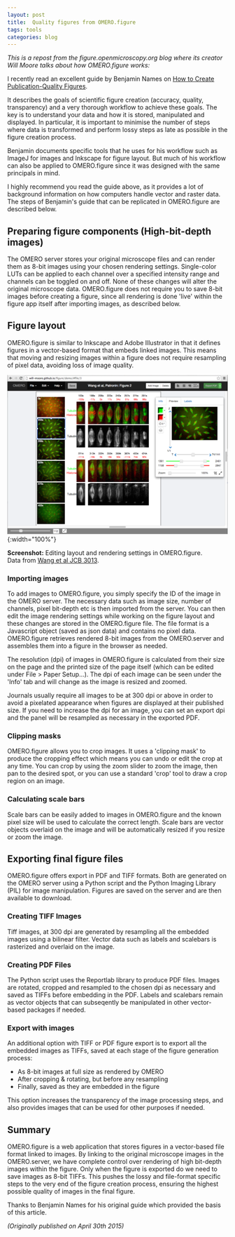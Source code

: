 ```yaml
---
layout: post
title:  Quality figures from OMERO.figure
tags: tools
categories: blog
---
```


*This is a repost from the figure.openmicroscopy.org blog where its creator
Will Moore talks about how OMERO.figure works:*

I recently read an excellent guide by Benjamin Names on
[How to Create Publication-Quality Figures](http://cellbio.emory.edu/bnanes/figures/).

It describes the goals of scientific figure creation (accuracy, quality, transparency)
and a very thorough workflow to achieve these goals. The key is to understand your
data and how it is stored, manipulated and displayed. In particular, it is important
to minimise the number of steps where data is transformed and perform lossy steps
as late as possible in the figure creation process.

Benjamin documents specific tools that he uses for his workflow such as ImageJ for images and
Inkscape for figure layout. But much of his workflow can also be applied to
OMERO.figure since it was designed with the same principals in mind. 

I highly recommend you read the guide above, as it provides a lot of background
information on how computers handle vector and raster data.
The steps of Benjamin's guide that can be replicated in OMERO.figure are
described below.


## Preparing figure components (High-bit-depth images)

The OMERO server stores your original microscope files and can
render them as 8-bit images using your chosen rendering settings.
Single-color LUTs can be applied to each channel over a specified
intensity range and channels can be toggled on and off. None of these
changes will alter the original microscope data.
OMERO.figure does not require you to save 8-bit images before
creating a figure, since all rendering is done 'live' within
the figure app itself after importing images, as described below.


## Figure layout

OMERO.figure is similar to Inkscape and Adobe Illustrator in that it
defines figures in a vector-based format that embeds linked images.
This means that moving and resizing images within a figure does not
require resampling of pixel data, avoiding loss of image
quality.


![screenshot](/images/figure_demo_wang.png){:width="100%"}

**Screenshot:** Editing layout and rendering settings in OMERO.figure.<br/>
Data from [Wang et al JCB 3013](http://jcb-dataviewer.rupress.org/jcb/browse/7102/22522/).


### Importing images

To add images to OMERO.figure, you simply specify the ID of the image in the
OMERO server.
The necessary data such as image size, number of channels, pixel bit-depth etc
is then imported from the server.
You can then edit the image rendering settings while working on the figure layout
and these changes are stored in the OMERO.figure file. The file format is
a Javascript object (saved as json data) and contains no pixel data.
OMERO.figure retrieves rendered 8-bit images from the OMERO.server and assembles them
into a figure in the browser as needed.

The resolution (dpi) of images in OMERO.figure is calculated from their
size on the page and the printed size of the page itself (which can be edited under File > Paper Setup...).
The dpi of each image can be seen under the 'Info' tab and will change
as the image is resized and zoomed.

Journals usually require all images to be at 300 dpi or above
in order to avoid a pixelated appearance when figures are displayed
at their published size.
If you need to increase the dpi for an image, you can set an export dpi and
the panel will be resampled as necessary in the exported PDF.


### Clipping masks

OMERO.figure allows you to crop images. It uses a 'clipping mask' to produce
the cropping effect which means you can undo or edit the crop at any time.
You can crop by using the zoom slider to zoom the image, then pan to the
desired spot, or you can use a standard 'crop' tool to draw a crop region
on an image.


### Calculating scale bars

Scale bars can be easily added to images in OMERO.figure and the known
pixel size will be used to calculate the correct length.
Scale bars are vector objects overlaid on the image and will be
automatically resized if you resize or zoom the image.


## Exporting final figure files

OMERO.figure offers export in PDF and TIFF formats. Both are generated on the
OMERO server using a Python script and the Python Imaging Library (PIL) for
image manipulation. Figures are saved on the server and are then available to download.


### Creating TIFF Images

Tiff images, at 300 dpi are generated by resampling all the embedded images
using a bilinear filter. Vector data such as labels and scalebars is
rasterized and overlaid on the image.


### Creating PDF Files

The Python script uses the Reportlab library to produce PDF files.
Images are rotated, cropped and resampled to the chosen dpi as necessary and
saved as TIFFs before embedding in the PDF. Labels and scalebars remain as
vector objects that can subseqently be manipulated in other vector-based
packages if needed.


### Export with images

An additional option with TIFF or PDF figure export is to export all the
embedded images as TIFFs, saved at each stage of the figure generation process:

 - As 8-bit images at full size as rendered by OMERO
 - After cropping & rotating, but before any resampling
 - Finally, saved as they are embedded in the figure

This option increases the transparency of the image processing steps, and
also provides images that can be used for other purposes if needed.


## Summary

OMERO.figure is a web application that stores figures in a vector-based
file format linked to images. By linking to the original microscope images
in the OMERO.server, we have complete control over rendering of high bit-depth
images within the figure.
Only when the figure is exported do we need to save images as 8-bit TIFFs.
This pushes the lossy and file-format specific steps to the very end of
the figure creation process, ensuring the highest possible quality of
images in the final figure.

Thanks to Benjamin Names for his original guide which provided the
basis of this article.

*(Originally published on April 30th 2015)*
